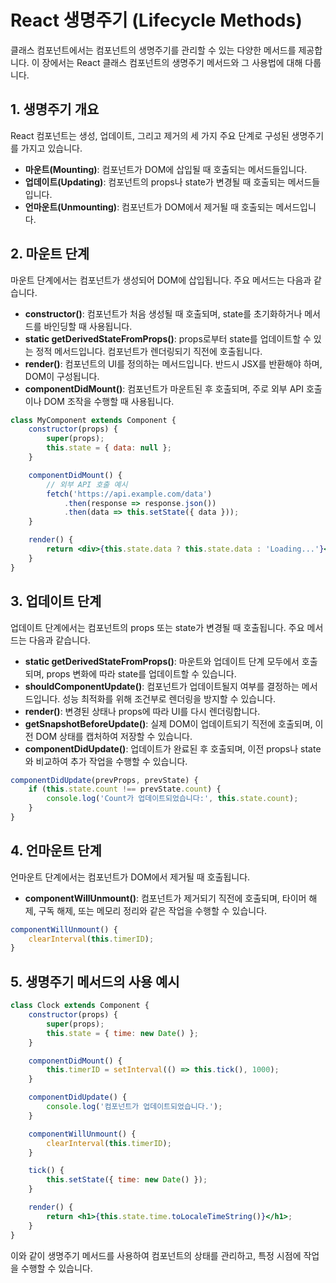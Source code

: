 
# React 생명주기 (Lifecycle Methods)

클래스 컴포넌트에서는 컴포넌트의 생명주기를 관리할 수 있는 다양한 메서드를 제공합니다. 이 장에서는 React 클래스 컴포넌트의 생명주기 메서드와 그 사용법에 대해 다룹니다.

## 1. 생명주기 개요

React 컴포넌트는 생성, 업데이트, 그리고 제거의 세 가지 주요 단계로 구성된 생명주기를 가지고 있습니다.

- **마운트(Mounting)**: 컴포넌트가 DOM에 삽입될 때 호출되는 메서드들입니다.
- **업데이트(Updating)**: 컴포넌트의 props나 state가 변경될 때 호출되는 메서드들입니다.
- **언마운트(Unmounting)**: 컴포넌트가 DOM에서 제거될 때 호출되는 메서드입니다.

## 2. 마운트 단계

마운트 단계에서는 컴포넌트가 생성되어 DOM에 삽입됩니다. 주요 메서드는 다음과 같습니다.

- **constructor()**: 컴포넌트가 처음 생성될 때 호출되며, state를 초기화하거나 메서드를 바인딩할 때 사용됩니다.
- **static getDerivedStateFromProps()**: props로부터 state를 업데이트할 수 있는 정적 메서드입니다. 컴포넌트가 렌더링되기 직전에 호출됩니다.
- **render()**: 컴포넌트의 UI를 정의하는 메서드입니다. 반드시 JSX를 반환해야 하며, DOM이 구성됩니다.
- **componentDidMount()**: 컴포넌트가 마운트된 후 호출되며, 주로 외부 API 호출이나 DOM 조작을 수행할 때 사용됩니다.

```jsx
class MyComponent extends Component {
    constructor(props) {
        super(props);
        this.state = { data: null };
    }

    componentDidMount() {
        // 외부 API 호출 예시
        fetch('https://api.example.com/data')
            .then(response => response.json())
            .then(data => this.setState({ data }));
    }

    render() {
        return <div>{this.state.data ? this.state.data : 'Loading...'}</div>;
    }
}
```

## 3. 업데이트 단계

업데이트 단계에서는 컴포넌트의 props 또는 state가 변경될 때 호출됩니다. 주요 메서드는 다음과 같습니다.

- **static getDerivedStateFromProps()**: 마운트와 업데이트 단계 모두에서 호출되며, props 변화에 따라 state를 업데이트할 수 있습니다.
- **shouldComponentUpdate()**: 컴포넌트가 업데이트될지 여부를 결정하는 메서드입니다. 성능 최적화를 위해 조건부로 렌더링을 방지할 수 있습니다.
- **render()**: 변경된 상태나 props에 따라 UI를 다시 렌더링합니다.
- **getSnapshotBeforeUpdate()**: 실제 DOM이 업데이트되기 직전에 호출되며, 이전 DOM 상태를 캡처하여 저장할 수 있습니다.
- **componentDidUpdate()**: 업데이트가 완료된 후 호출되며, 이전 props나 state와 비교하여 추가 작업을 수행할 수 있습니다.

```jsx
componentDidUpdate(prevProps, prevState) {
    if (this.state.count !== prevState.count) {
        console.log('Count가 업데이트되었습니다:', this.state.count);
    }
}
```

## 4. 언마운트 단계

언마운트 단계에서는 컴포넌트가 DOM에서 제거될 때 호출됩니다.

- **componentWillUnmount()**: 컴포넌트가 제거되기 직전에 호출되며, 타이머 해제, 구독 해제, 또는 메모리 정리와 같은 작업을 수행할 수 있습니다.

```jsx
componentWillUnmount() {
    clearInterval(this.timerID);
}
```

## 5. 생명주기 메서드의 사용 예시

```jsx
class Clock extends Component {
    constructor(props) {
        super(props);
        this.state = { time: new Date() };
    }

    componentDidMount() {
        this.timerID = setInterval(() => this.tick(), 1000);
    }

    componentDidUpdate() {
        console.log('컴포넌트가 업데이트되었습니다.');
    }

    componentWillUnmount() {
        clearInterval(this.timerID);
    }

    tick() {
        this.setState({ time: new Date() });
    }

    render() {
        return <h1>{this.state.time.toLocaleTimeString()}</h1>;
    }
}
```

이와 같이 생명주기 메서드를 사용하여 컴포넌트의 상태를 관리하고, 특정 시점에 작업을 수행할 수 있습니다.
